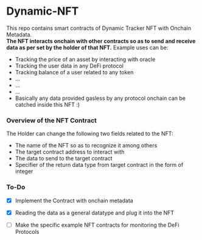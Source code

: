 # Dynamic-NFT
This repo contains smart contracts of Dynamic Tracker NFT with Onchain Metadata.<br>
__The NFT interacts onchain with other contracts so as to send and receive data as per set by the holder of that NFT.__
Example uses can be:
- Tracking the price of an asset by interacting with oracle
- Tracking the user data in any DeFi protocol
- Tracking balance of a user related to any token
- ...
- ...
- ...
- Basically any data provided gasless by any protocol onchain can be catched inside this NFT :)


### Overview of the NFT Contract
The Holder can change the following two fields related to the NFT:
+ The name of the NFT so as to recognize it among others
+ The target contract address to interact with
+ The data to send to the target contract
+ Specifier of the return data type from target contract in the form of integer


### To-Do
- [x] Implement the Contract with onchain metadata
- [x] Reading the data as a general datatype and plug it into the NFT
- [ ] Make the specific example NFT contracts for monitoring the DeFi Protocols

